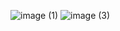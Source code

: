 ![image (1)](https://user-images.githubusercontent.com/87648060/203366434-b0f14316-02ea-4a2d-a91e-da385cb055bc.png)
![image (3)](https://user-images.githubusercontent.com/87648060/203366514-44250faf-4bed-4bcd-98a2-40e111e1197c.png)
